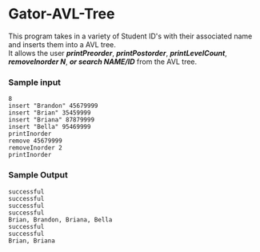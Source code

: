 # Gator-AVL-Tree

 </sub> This program takes in a variety of Student ID's with their associated name and inserts them into a AVL tree. <br>
 It allows the user **_printPreorder_**, **_printPostorder_**, **_printLevelCount_**, **_removeInorder N_**, **_or search NAME/ID_** from the AVL tree. </sub>


### Sample input

```
8
insert "Brandon" 45679999
insert "Brian" 35459999
insert "Briana" 87879999
insert "Bella" 95469999
printInorder
remove 45679999
removeInorder 2
printInorder
```

### Sample Output
```
successful
successful
successful
successful
Brian, Brandon, Briana, Bella
successful
successful
Brian, Briana
```
